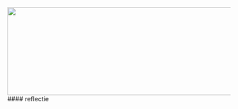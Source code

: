 <img src="https://cdn.discordapp.com/attachments/807328921010962494/923670345309900831/Figure_2.png" width="600" height="200" />
#### reflectie

